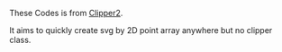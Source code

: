 These Codes is from [Clipper2](https://github.com/AngusJohnson/Clipper2/tree/main/CSharp/Utils/SVG).

It aims to quickly create svg by 2D point array anywhere but no clipper class.
